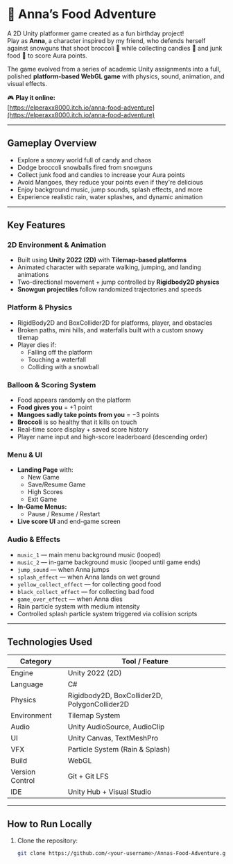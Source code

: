 # 🍭 Anna’s Food Adventure

A 2D Unity platformer game created as a fun birthday project!  
Play as **Anna**, a character inspired by my friend, who defends herself against snowguns that shoot broccoli 🥦 while collecting candies 🍬 and junk food 🍩 to score Aura points.  

The game evolved from a series of academic Unity assignments into a full, polished **platform-based WebGL game** with physics, sound, animation, and visual effects.

🎮 **Play it online:**  
 [https://elperaxx8000.itch.io/anna-food-adventure](https://elperaxx8000.itch.io/anna-food-adventure)

---

##  Gameplay Overview

-  Explore a snowy world full of candy and chaos  
-  Dodge broccoli snowballs fired from snowguns  
-  Collect junk food and candies to increase your Aura points  
-  Avoid Mangoes, they reduce your points even if they're delicious  
-  Enjoy background music, jump sounds, splash effects, and more  
-  Experience realistic rain, water splashes, and dynamic animation  

---

##  Key Features

###  2D Environment & Animation
- Built using **Unity 2022 (2D)** with **Tilemap-based platforms**  
- Animated character with separate walking, jumping, and landing animations  
- Two-directional movement + jump controlled by **Rigidbody2D physics**  
- **Snowgun projectiles** follow randomized trajectories and speeds  

###  Platform & Physics
- RigidBody2D and BoxCollider2D for platforms, player, and obstacles  
- Broken paths, mini hills, and waterfalls built with a custom snowy tilemap  
- Player dies if:
  - Falling off the platform
  - Touching a waterfall
  - Colliding with a snowball  

###  Balloon & Scoring System
- Food appears randomly on the platform  
- **Food gives you** = +1 point  
- **Mangoes sadly take points from you** = −3 points
- **Broccoli** is so healthy that it kills on touch
- Real-time score display + saved score history  
- Player name input and high-score leaderboard (descending order)  

###  Menu & UI
- **Landing Page** with:
  - New Game  
  - Save/Resume Game  
  - High Scores  
  - Exit Game  
- **In-Game Menus:**
  - Pause / Resume / Restart  
- **Live score UI** and end-game screen  

###  Audio & Effects
- `music_1` — main menu background music (looped)  
- `music_2` — in-game background music (looped until game ends)  
- `jump_sound` — when Anna jumps  
- `splash_effect` — when Anna lands on wet ground  
- `yellow_collect_effect` — for collecting good food  
- `black_collect_effect` — for collecting bad food  
- `game_over_effect` — when Anna dies  
- Rain particle system with medium intensity  
- Controlled splash particle system triggered via collision scripts  

---

##  Technologies Used

| Category | Tool / Feature |
|-----------|----------------|
| Engine | Unity 2022 (2D) |
| Language | C# |
| Physics | Rigidbody2D, BoxCollider2D, PolygonCollider2D |
| Environment | Tilemap System |
| Audio | Unity AudioSource, AudioClip |
| UI | Unity Canvas, TextMeshPro |
| VFX | Particle System (Rain & Splash) |
| Build | WebGL |
| Version Control | Git + Git LFS |
| IDE | Unity Hub + Visual Studio |

---

##  How to Run Locally

1. Clone the repository:
   ```bash
   git clone https://github.com/<your-username>/Annas-Food-Adventure.git
